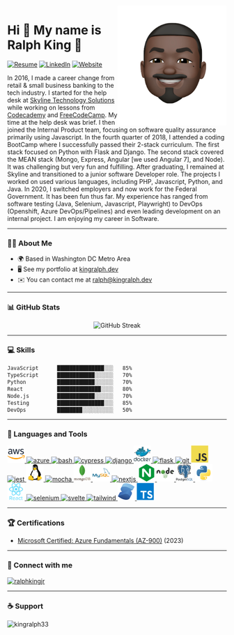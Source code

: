 <img align="right" src="https://github.com/kingralph33/kingralph33/blob/main/ralph_king_memoji.png" alt="Ralph King Jr memoji" width=250px height=275px/>

# Hi 👋 My name is Ralph King :crown:

[![Resume](https://img.shields.io/badge/Resume-RalphKingJr-purple?style=flat-square&logo=linkedin)](https://kingralphresume.com)
[![LinkedIn](https://img.shields.io/badge/LinkedIn-RalphKingJr-blue?style=flat-square&logo=linkedin)](https://linkedin.com/in/ralphkingjr)
[![Website](https://img.shields.io/badge/Website-kingralph.dev-green?style=flat-square&logo=google-chrome)](https://kingralph.dev)

In 2016, I made a career change from retail & small business banking to the tech industry. I started for the help desk at [Skyline Technology Solutions](https://www.skylinenet.net/) while working on lessons from [Codecademy](https://www.codecademy.com/) and [FreeCodeCamp](https://www.freecodecamp.org/). My time at the help desk was brief.
I then joined the Internal Product team, focusing on software quality assurance primarily using Javascript. In the fourth quarter of 2018, I attended a coding BootCamp where I successfully passed their 2-stack curriculum. The first stack focused on Python with Flask and Django. The second stack covered the MEAN stack (Mongo, Express, Angular [we used Angular 7], and Node). It was challenging but very fun and fulfilling.
After graduating, I remained at Skyline and transitioned to a junior software Developer role. The projects I worked on used various languages, including PHP, Javascript, Python, and Java. In 2020, I switched employers and now work for the Federal Government. It has been fun thus far. My experience has ranged from software testing (Java, Selenium, Javascript, Playwright) to DevOps (Openshift, Azure DevOps/Pipelines) and even leading development on an internal project. I am enjoying my career in Software.

---

### 👨‍💻 About Me

- 🌍 Based in Washington DC Metro Area
- 🖥️ See my portfolio at [kingralph.dev](https://kingralph.dev)
- ✉️ You can contact me at [ralph@kingralph.dev](mailto:ralph@kingralph.dev)

---

### 📊 GitHub Stats

<div align="center">
  <img src="https://github-readme-streak-stats.herokuapp.com/?user=kingralph33&theme=tokyonight" alt="GitHub Streak" />
</div>

---

### 💻 Skills

```text
JavaScript      ███████████████░░░   85%
TypeScript      ████████████░░░░░░   70%
Python          ████████████░░░░░░   70%
React           ██████████████░░░░   80%
Node.js         ████████████░░░░░░   70%
Testing         ███████████████░░░   85%
DevOps          ████████░░░░░░░░░░   50%
```

---

### 🔧 Languages and Tools

<p align="left">
  <a href="https://aws.amazon.com" target="_blank" rel="noreferrer"> <img src="https://raw.githubusercontent.com/devicons/devicon/master/icons/amazonwebservices/amazonwebservices-original-wordmark.svg" alt="aws" width="40" height="40"/> </a>
  <a href="https://azure.microsoft.com/en-in/" target="_blank" rel="noreferrer"> <img src="https://www.vectorlogo.zone/logos/microsoft_azure/microsoft_azure-icon.svg" alt="azure" width="40" height="40"/> </a>
  <a href="https://www.gnu.org/software/bash/" target="_blank" rel="noreferrer"> <img src="https://www.vectorlogo.zone/logos/gnu_bash/gnu_bash-icon.svg" alt="bash" width="40" height="40"/> </a>
  <a href="https://www.cypress.io" target="_blank" rel="noreferrer"> <img src="https://raw.githubusercontent.com/simple-icons/simple-icons/6e46ec1fc23b60c8fd0d2f2ff46db82e16dbd75f/icons/cypress.svg" alt="cypress" width="40" height="40"/> </a>
  <a href="https://www.djangoproject.com/" target="_blank" rel="noreferrer"> <img src="https://cdn.worldvectorlogo.com/logos/django.svg" alt="django" width="40" height="40"/> </a>
  <a href="https://www.docker.com/" target="_blank" rel="noreferrer"> <img src="https://raw.githubusercontent.com/devicons/devicon/master/icons/docker/docker-original-wordmark.svg" alt="docker" width="40" height="40"/> </a>
  <a href="https://flask.palletsprojects.com/" target="_blank" rel="noreferrer"> <img src="https://www.vectorlogo.zone/logos/pocoo_flask/pocoo_flask-icon.svg" alt="flask" width="40" height="40"/> </a>
  <a href="https://git-scm.com/" target="_blank" rel="noreferrer"> <img src="https://www.vectorlogo.zone/logos/git-scm/git-scm-icon.svg" alt="git" width="40" height="40"/> </a>
  <a href="https://developer.mozilla.org/en-US/docs/Web/JavaScript" target="_blank" rel="noreferrer"> <img src="https://raw.githubusercontent.com/devicons/devicon/master/icons/javascript/javascript-original.svg" alt="javascript" width="40" height="40"/> </a>
  <a href="https://jestjs.io" target="_blank" rel="noreferrer"> <img src="https://www.vectorlogo.zone/logos/jestjsio/jestjsio-icon.svg" alt="jest" width="40" height="40"/> </a>
  <a href="https://www.linux.org/" target="_blank" rel="noreferrer"> <img src="https://raw.githubusercontent.com/devicons/devicon/master/icons/linux/linux-original.svg" alt="linux" width="40" height="40"/> </a>
  <a href="https://mochajs.org" target="_blank" rel="noreferrer"> <img src="https://www.vectorlogo.zone/logos/mochajs/mochajs-icon.svg" alt="mocha" width="40" height="40"/> </a>
  <a href="https://www.mongodb.com/" target="_blank" rel="noreferrer"> <img src="https://raw.githubusercontent.com/devicons/devicon/master/icons/mongodb/mongodb-original-wordmark.svg" alt="mongodb" width="40" height="40"/> </a>
  <a href="https://www.mysql.com/" target="_blank" rel="noreferrer"> <img src="https://raw.githubusercontent.com/devicons/devicon/master/icons/mysql/mysql-original-wordmark.svg" alt="mysql" width="40" height="40"/> </a>
  <a href="https://nextjs.org/" target="_blank" rel="noreferrer"> <img src="https://cdn.worldvectorlogo.com/logos/nextjs-2.svg" alt="nextjs" width="40" height="40"/> </a>
  <a href="https://www.nginx.com" target="_blank" rel="noreferrer"> <img src="https://raw.githubusercontent.com/devicons/devicon/master/icons/nginx/nginx-original.svg" alt="nginx" width="40" height="40"/> </a>
  <a href="https://nodejs.org" target="_blank" rel="noreferrer"> <img src="https://raw.githubusercontent.com/devicons/devicon/master/icons/nodejs/nodejs-original-wordmark.svg" alt="nodejs" width="40" height="40"/> </a>
  <a href="https://www.postgresql.org" target="_blank" rel="noreferrer"> <img src="https://raw.githubusercontent.com/devicons/devicon/master/icons/postgresql/postgresql-original-wordmark.svg" alt="postgresql" width="40" height="40"/> </a>
  <a href="https://www.python.org" target="_blank" rel="noreferrer"> <img src="https://raw.githubusercontent.com/devicons/devicon/master/icons/python/python-original.svg" alt="python" width="40" height="40"/> </a>
  <a href="https://reactjs.org/" target="_blank" rel="noreferrer"> <img src="https://raw.githubusercontent.com/devicons/devicon/master/icons/react/react-original-wordmark.svg" alt="react" width="40" height="40"/> </a>
  <a href="https://www.selenium.dev" target="_blank" rel="noreferrer"> <img src="https://raw.githubusercontent.com/detain/svg-logos/780f25886640cef088af994181646db2f6b1a3f8/svg/selenium-logo.svg" alt="selenium" width="40" height="40"/> </a>
  <a href="https://svelte.dev" target="_blank" rel="noreferrer"> <img src="https://upload.wikimedia.org/wikipedia/commons/1/1b/Svelte_Logo.svg" alt="svelte" width="40" height="40"/> </a>
  <a href="https://tailwindcss.com/" target="_blank" rel="noreferrer"> <img src="https://www.vectorlogo.zone/logos/tailwindcss/tailwindcss-icon.svg" alt="tailwind" width="40" height="40"/> </a>
  <a href="https://solidjs.com/" target="_blank" rel="noreferrer"> <img src="https://github.com/kingralph33/kingralph33/blob/main/solidjs-logo.svg" alt="solidjs" width="40" height="40"/> </a>
  <a href="https://www.typescriptlang.org/" target="_blank" rel="noreferrer"> <img src="https://raw.githubusercontent.com/devicons/devicon/master/icons/typescript/typescript-original.svg" alt="typescript" width="40" height="40"/> </a>
</p>

---

### 🏆 Certifications

- [Microsoft Certified: Azure Fundamentals (AZ-900)](https://learn.microsoft.com/en-us/users/kingjrralphfsis-8974/credentials/b9fc9f5037636b30) (2023)

---

### 🌟 Connect with me

<p align="left">
<a href="https://linkedin.com/in/ralphkingjr" target="blank"><img align="center" src="https://raw.githubusercontent.com/rahuldkjain/github-profile-readme-generator/master/src/images/icons/Social/linked-in-alt.svg" alt="ralphkingjr" height="30" width="40" /></a>
</p>

---

### ☕ Support

<p>
  <a href="https://www.buymeacoffee.com/kingralph33"> <img align="left" src="https://cdn.buymeacoffee.com/buttons/v2/default-yellow.png" height="50" width="210" alt="kingralph33" /></a>
</p>
<br>
<br>
